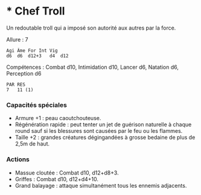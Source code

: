 
# * Chef Troll
Un redoutable troll qui a imposé son autorité aux autres par la force.

Allure : 7

	Agi	Âme	For	Int	Vig
	d6	d6	d12+3	d4	d12

Compétences : Combat d10, Intimidation d10, Lancer d6, Natation d6, Perception d6

	PAR	RES
	7	11 (1)

### Capacités spéciales
- Armure +1 : peau caoutchouteuse.
- Régénération rapide : peut tenter un jet de guérison naturelle à chaque round sauf si les blessures sont causées par le feu ou les flammes.
- Taille +2 : grandes créatures dégingandées à grosse bedaine de plus de 2,5m de haut.

### Actions
- Massue cloutée : Combat d10, d12+d8+3.
- Griffes : Combat d10, d12+d4+10.
- Grand balayage : attaque simultanément tous les ennemis adjacents.
